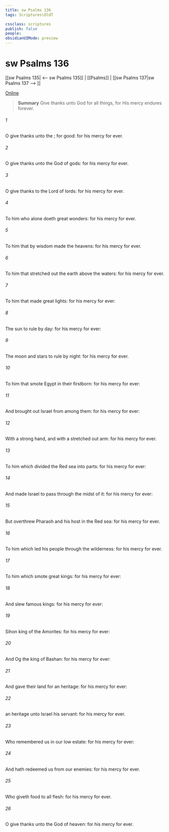 ```yaml
---
title: sw Psalms 136
tags: Scriptures\OldT

cssclass: scriptures
publish: false
people:
obsidianUIMode: preview
---
```


# sw Psalms 136
[[sw Psalms 135| <-- sw Psalms 135]] | [[Psalms]] | [[sw Psalms 137|sw Psalms 137 --> ]]

[Online](https://churchofjesuschrist.org/study/scriptures/ot/ps/136?lang=eng)

> __Summary__
Give thanks unto God for all things, for His mercy endures forever.

###### 1 
O give thanks unto the ; for  good: for his mercy  for ever.

###### 2 
O give thanks unto the God of gods: for his mercy  for ever.

###### 3 
O give thanks to the Lord of lords: for his mercy  for ever.

###### 4 
To him who alone doeth great wonders: for his mercy  for ever.

###### 5 
To him that by wisdom made the heavens: for his mercy  for ever.

###### 6 
To him that stretched out the earth above the waters: for his mercy  for ever.

###### 7 
To him that made great lights: for his mercy  for ever:

###### 8 
The sun to rule by day: for his mercy  for ever:

###### 9 
The moon and stars to rule by night: for his mercy  for ever.

###### 10 
To him that smote Egypt in their firstborn: for his mercy  for ever:

###### 11 
And brought out Israel from among them: for his mercy  for ever:

###### 12 
With a strong hand, and with a stretched out arm: for his mercy  for ever.

###### 13 
To him which divided the Red sea into parts: for his mercy  for ever:

###### 14 
And made Israel to pass through the midst of it: for his mercy  for ever:

###### 15 
But overthrew Pharaoh and his host in the Red sea: for his mercy  for ever.

###### 16 
To him which led his people through the wilderness: for his mercy  for ever.

###### 17 
To him which smote great kings: for his mercy  for ever:

###### 18 
And slew famous kings: for his mercy  for ever:

###### 19 
Sihon king of the Amorites: for his mercy  for ever:

###### 20 
And Og the king of Bashan: for his mercy  for ever:

###### 21 
And gave their land for an heritage: for his mercy  for ever:

###### 22 
 an heritage unto Israel his servant: for his mercy  for ever.

###### 23 
Who remembered us in our low estate: for his mercy  for ever:

###### 24 
And hath redeemed us from our enemies: for his mercy  for ever.

###### 25 
Who giveth food to all flesh: for his mercy  for ever.

###### 26 
O give thanks unto the God of heaven: for his mercy  for ever.

